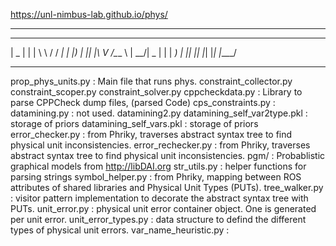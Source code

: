 

https://unl-nimbus-lab.github.io/phys/



- - - - - - - - - - - - - - - - - - - - - - - - - - - - - - - - - - - - - - - - - -
 ____  _   ___   ______  
|  _ \| | | \ \ / / ___| 
| |_) | |_| |\ V /\___ \ 
|  __/|  _  | | |  ___) |
|_|   |_| |_| |_| |____/ 
 - - - - - - - - - - - - - - - - - - - - - - - - - - - - - - - - - - - - - - - - - -

prop_phys_units.py  :  Main file that runs phys.
constraint_collector.py
constraint_scoper.py
constraint_solver.py
cppcheckdata.py  :  Library to parse CPPCheck dump files, (parsed Code)
cps_constraints.py : 
datamining.py : not used.
datamining2.py
datamining_self_var2type.pkl : storage of priors
datamining_self_vars.pkl : storage of priors
error_checker.py   : from Phriky, traverses abstract syntax tree to find physical unit inconsistencies.
error_rechecker.py : from Phriky, traverses abstract syntax tree to find physical unit inconsistencies.
pgm/   : Probablistic graphical models from http://libDAI.org
str_utils.py  : helper functions for parsing strings
symbol_helper.py  : from Phriky, mapping between ROS attributes of shared libraries and Physical Unit Types (PUTs).
tree_walker.py : visitor pattern implementation to decorate the abstract syntax tree with PUTs.
unit_error.py : physical unit error container object.  One is generated per unit error.
unit_error_types.py : data structure to defind the different types of physical unit errors.
var_name_heuristic.py : 
